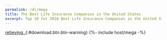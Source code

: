 ```yaml
---
permalink: /dl/mega
title: The Best Life Insurance Companies in the United States
excerpt: Top 10 for 2018 Best Life Insurance Companies in the United States
---
```

[retieving..](){:#download.btn.btn-warning}
{%- include host/mega -%}
